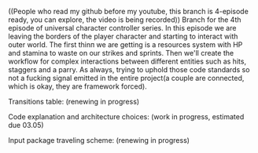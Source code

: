 ((People who read my github before my youtube, this branch is 4-episode ready, you can explore, the video is being recorded))
Branch for the 4th episode of universal character controller series. In this episode we are leaving the borders of the player character and starting to interact with outer world. The first thinп we are getting is a resources system with HP and stamina to waste on our strikes and sprints. Then we'll create the workflow for complex interactions between different entities such as hits, staggers and a parry. As always, trying to uphold those code standards so not a fucking signal emitted in the entire project(a couple are connected, which is okay, they are framework forced).

Transitions table: (renewing in progress)

Code explanation and architecture choices: (work in progress, estimated due 03.05)

Input package traveling scheme: (renewing in progress)
